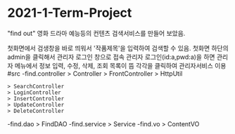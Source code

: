 # 2021-1-Term-Project

"find out" 영화 드라마 예능등의 컨텐츠 검색서비스를 만들어 보았음.

첫화면에서 검생창을 바로 띄워서 '작품제목'을 입력하여 검색할 수 있음.
첫화면 하단의 admin을 클릭해서 관리자 로그인 창으로 접속
관리자 로그인(id:a,pwd:a)을 하면 관리자 메뉴에서 정보 입력, 수정, 삭제, 조회 목록이 뜸
각각을 클릭하여 관리자서비스 이용
#src
  -find.controller
    > Controller
    > FrontController
    > HttpUtil
    
    > SearchController
    > LoginController
    > InsertController
    > UpdateController
    > DeleteController
  -find.dao
    > FindDAO
  -find.service
    > Service
  -find.vo
    > ContentVO
    
    
